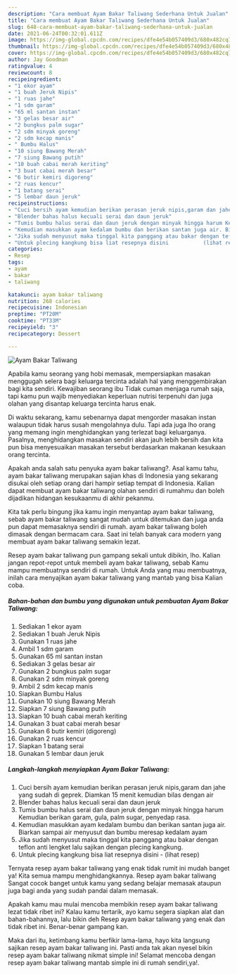 ```yaml
---
description: "Cara membuat Ayam Bakar Taliwang Sederhana Untuk Jualan"
title: "Cara membuat Ayam Bakar Taliwang Sederhana Untuk Jualan"
slug: 648-cara-membuat-ayam-bakar-taliwang-sederhana-untuk-jualan
date: 2021-06-24T00:32:01.611Z
image: https://img-global.cpcdn.com/recipes/dfe4e54b057409d3/680x482cq70/ayam-bakar-taliwang-foto-resep-utama.jpg
thumbnail: https://img-global.cpcdn.com/recipes/dfe4e54b057409d3/680x482cq70/ayam-bakar-taliwang-foto-resep-utama.jpg
cover: https://img-global.cpcdn.com/recipes/dfe4e54b057409d3/680x482cq70/ayam-bakar-taliwang-foto-resep-utama.jpg
author: Jay Goodman
ratingvalue: 4
reviewcount: 8
recipeingredient:
- "1 ekor ayam"
- "1 buah Jeruk Nipis"
- "1 ruas jahe"
- "1 sdm garam"
- "65 ml santan instan"
- "3 gelas besar air"
- "2 bungkus palm sugar"
- "2 sdm minyak goreng"
- "2 sdm kecap manis"
- " Bumbu Halus"
- "10 siung Bawang Merah"
- "7 siung Bawang putih"
- "10 buah cabai merah keriting"
- "3 buat cabai merah besar"
- "6 butir kemiri digoreng"
- "2 ruas kencur"
- "1 batang serai"
- "5 lembar daun jeruk"
recipeinstructions:
- "Cuci bersih ayam kemudian berikan perasan jeruk nipis,garam dan jahe yang sudah di geprek. Diamkan 15 menit kemudian bilas dengan air"
- "Blender bahas halus kecuali serai dan daun jeruk"
- "Tumis bumbu halus serai dan daun jeruk dengan minyak hingga harum Kemudian berikan garam, gula, palm sugar, penyedap rasa."
- "Kemudian masukkan ayam kedalam bumbu dan berikan santan juga air. Biarkan sampai air menyusut dan bumbu meresap kedalam ayam"
- "Jika sudah menyusut maka tinggal kita panggang atau bakar dengan teflon anti lengket lalu sajikan dengan plecing kangkung."
- "Untuk plecing kangkung bisa liat resepnya disini           (lihat resep)"
categories:
- Resep
tags:
- ayam
- bakar
- taliwang

katakunci: ayam bakar taliwang 
nutrition: 268 calories
recipecuisine: Indonesian
preptime: "PT20M"
cooktime: "PT33M"
recipeyield: "3"
recipecategory: Dessert

---
```



![Ayam Bakar Taliwang](https://img-global.cpcdn.com/recipes/dfe4e54b057409d3/680x482cq70/ayam-bakar-taliwang-foto-resep-utama.jpg)

Apabila kamu seorang yang hobi memasak, mempersiapkan masakan menggugah selera bagi keluarga tercinta adalah hal yang menggembirakan bagi kita sendiri. Kewajiban seorang ibu Tidak cuman menjaga rumah saja, tapi kamu pun wajib menyediakan keperluan nutrisi terpenuhi dan juga olahan yang disantap keluarga tercinta harus enak.

Di waktu  sekarang, kamu sebenarnya dapat mengorder masakan instan walaupun tidak harus susah mengolahnya dulu. Tapi ada juga lho orang yang memang ingin menghidangkan yang terlezat bagi keluarganya. Pasalnya, menghidangkan masakan sendiri akan jauh lebih bersih dan kita pun bisa menyesuaikan masakan tersebut berdasarkan makanan kesukaan orang tercinta. 



Apakah anda salah satu penyuka ayam bakar taliwang?. Asal kamu tahu, ayam bakar taliwang merupakan sajian khas di Indonesia yang sekarang disukai oleh setiap orang dari hampir setiap tempat di Indonesia. Kalian dapat membuat ayam bakar taliwang olahan sendiri di rumahmu dan boleh dijadikan hidangan kesukaanmu di akhir pekanmu.

Kita tak perlu bingung jika kamu ingin menyantap ayam bakar taliwang, sebab ayam bakar taliwang sangat mudah untuk ditemukan dan juga anda pun dapat memasaknya sendiri di rumah. ayam bakar taliwang boleh dimasak dengan bermacam cara. Saat ini telah banyak cara modern yang membuat ayam bakar taliwang semakin lezat.

Resep ayam bakar taliwang pun gampang sekali untuk dibikin, lho. Kalian jangan repot-repot untuk membeli ayam bakar taliwang, sebab Kamu mampu membuatnya sendiri di rumah. Untuk Anda yang mau membuatnya, inilah cara menyajikan ayam bakar taliwang yang mantab yang bisa Kalian coba.

<!--inarticleads1-->

##### Bahan-bahan dan bumbu yang digunakan untuk pembuatan Ayam Bakar Taliwang:

1. Sediakan 1 ekor ayam
1. Sediakan 1 buah Jeruk Nipis
1. Gunakan 1 ruas jahe
1. Ambil 1 sdm garam
1. Gunakan 65 ml santan instan
1. Sediakan 3 gelas besar air
1. Gunakan 2 bungkus palm sugar
1. Gunakan 2 sdm minyak goreng
1. Ambil 2 sdm kecap manis
1. Siapkan  Bumbu Halus
1. Gunakan 10 siung Bawang Merah
1. Siapkan 7 siung Bawang putih
1. Siapkan 10 buah cabai merah keriting
1. Gunakan 3 buat cabai merah besar
1. Gunakan 6 butir kemiri (digoreng)
1. Gunakan 2 ruas kencur
1. Siapkan 1 batang serai
1. Gunakan 5 lembar daun jeruk




<!--inarticleads2-->

##### Langkah-langkah menyiapkan Ayam Bakar Taliwang:

1. Cuci bersih ayam kemudian berikan perasan jeruk nipis,garam dan jahe yang sudah di geprek. Diamkan 15 menit kemudian bilas dengan air
1. Blender bahas halus kecuali serai dan daun jeruk
1. Tumis bumbu halus serai dan daun jeruk dengan minyak hingga harum Kemudian berikan garam, gula, palm sugar, penyedap rasa.
1. Kemudian masukkan ayam kedalam bumbu dan berikan santan juga air. Biarkan sampai air menyusut dan bumbu meresap kedalam ayam
1. Jika sudah menyusut maka tinggal kita panggang atau bakar dengan teflon anti lengket lalu sajikan dengan plecing kangkung.
1. Untuk plecing kangkung bisa liat resepnya disini -           (lihat resep)




Ternyata resep ayam bakar taliwang yang enak tidak rumit ini mudah banget ya! Kita semua mampu menghidangkannya. Resep ayam bakar taliwang Sangat cocok banget untuk kamu yang sedang belajar memasak ataupun juga bagi anda yang sudah pandai dalam memasak.

Apakah kamu mau mulai mencoba membikin resep ayam bakar taliwang lezat tidak ribet ini? Kalau kamu tertarik, ayo kamu segera siapkan alat dan bahan-bahannya, lalu bikin deh Resep ayam bakar taliwang yang enak dan tidak ribet ini. Benar-benar gampang kan. 

Maka dari itu, ketimbang kamu berfikir lama-lama, hayo kita langsung sajikan resep ayam bakar taliwang ini. Pasti anda tak akan nyesel bikin resep ayam bakar taliwang nikmat simple ini! Selamat mencoba dengan resep ayam bakar taliwang mantab simple ini di rumah sendiri,ya!.

